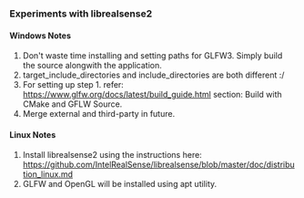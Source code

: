 ### Experiments with librealsense2

#### Windows Notes

1. Don't waste time installing and setting paths for GLFW3. Simply build the source alongwith the application.
2. target_include_directories and include_directories are both different :/
3. For setting up step 1. refer: https://www.glfw.org/docs/latest/build_guide.html section: Build with CMake and GFLW Source.
4. Merge external and third-party in future.


#### Linux Notes

1. Install librealsense2 using the instructions here: https://github.com/IntelRealSense/librealsense/blob/master/doc/distribution_linux.md  
2. GLFW and OpenGL will be installed using apt utility.
